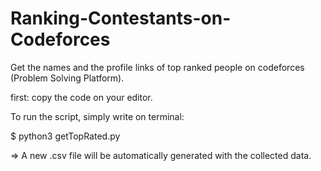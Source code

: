 # Ranking-Contestants-on-Codeforces
Get the names and the profile links of top ranked people on codeforces (Problem Solving Platform).

first: copy the code on your editor.

To run the script, simply write on terminal:

$ python3 getTopRated.py

=> A new .csv file will be automatically generated with the collected data.
